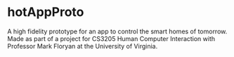 hotAppProto
===========

A high fidelity prototype for an app to control the smart homes of tomorrow. Made as part of a project for CS3205 Human Computer Interaction with Professor Mark Floryan at the University of Virginia.
